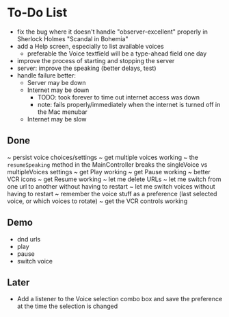 To-Do List
==========

* fix the bug where it doesn't handle "observer-excellent" properly in Sherlock Holmes "Scandal in Bohemia"
* add a Help screen, especially to list available voices
  * preferable the Voice textfield will be a type-ahead field one day
* improve the process of starting and stopping the server
* server: improve the speaking (better delays, test)
* handle failure better:
    * Server may be down
    * Internet may be down
        * TODO: took forever to time out internet access was down
        * note: fails properly/immediately when the internet is turned off in the Mac menubar
    * Internet may be slow

Done
----

~ persist voice choices/settings
~ get multiple voices working
~ the `resumeSpeaking` method in the MainController breaks the singleVoice vs multipleVoices settings
~ get Play working
~ get Pause working
~ better VCR icons
~ get Resume working
~ let me delete URLs
~ let me switch from one url to another without having to restart
~ let me switch voices without having to restart
~ remember the voice stuff as a preference (last selected voice, or which voices to rotate)
~ get the VCR controls working

Demo
----
- dnd urls
- play
- pause
- switch voice

Later
-----

* Add a listener to the Voice selection combo box and save the preference
  at the time the selection is changed

